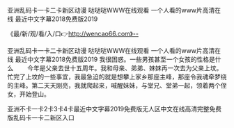 亚洲乱码卡一卡二卡新区动漫
哒哒哒WWW在线观看
一个人看的www片高清在线
最近中文字幕2018免费版2019


《最/新/观/看/入/口👉http://wencao66.com》--

亚洲乱码卡一卡二卡新区动漫
哒哒哒WWW在线观看
一个人看的www片高清在线
最近中文字幕2018免费版2019
我很困惑。一些男孩甚至一个女孩的性格是什么
　　今年是父亲去世十五周年。我和母亲、弟弟、妹妹再一次去为父亲上坟。忙完了上坟的一些事宜，我最急迫的就是想攀上家乡那座主峰，那座令我魂牵梦绕的主峰。第二天天刚亮，我就爬起来，喊醒妹妹，与堂兄、堂弟一起，领着两个侄女，开始登山。





亚洲不卡一卡2卡3卡4卡最近中文字幕2019免费版无人区中文在线高清完整免费版乱码卡一卡二新区入口
